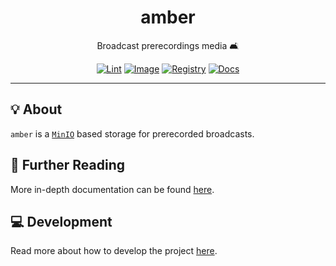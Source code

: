 <h1 align="center">amber</h1>

<div align="center">

Broadcast prerecordings media 🛋️

[![Lint](https://github.com/radio-aktywne/amber/actions/workflows/lint.yaml/badge.svg)](https://github.com/radio-aktywne/amber/actions/workflows/lint.yaml)
[![Image](https://github.com/radio-aktywne/amber/actions/workflows/image.yaml/badge.svg)](https://github.com/radio-aktywne/amber/actions/workflows/image.yaml)
[![Registry](https://github.com/radio-aktywne/amber/actions/workflows/registry.yaml/badge.svg)](https://github.com/radio-aktywne/amber/actions/workflows/registry.yaml)
[![Docs](https://github.com/radio-aktywne/amber/actions/workflows/docs.yaml/badge.svg)](https://github.com/radio-aktywne/amber/actions/workflows/docs.yaml)

</div>

---

## 💡 About

`amber` is a [`MinIO`](https://min.io) based storage
for prerecorded broadcasts.

## 📄 Further Reading

More in-depth documentation can be found
[here](https://radio-aktywne.github.io/amber).

## 💻 Development

Read more about how to develop the project
[here](https://github.com/radio-aktywne/amber/blob/main/CONTRIBUTING.md).
